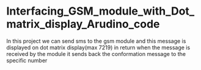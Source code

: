 # Interfacing_GSM_module_with_Dot_matrix_display_Arudino_code
In this project we can send sms to the gsm module and this message is displayed on dot matrix display(max 7219) in return when the message is received by the module it sends back the conformation message to the specific number
